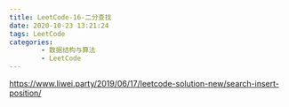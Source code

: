 ```yaml
---
title: LeetCode-16-二分查找
date: 2020-10-23 13:21:24
tags: LeetCode
categories:
        - 数据结构与算法
        - LeetCode
---
```

https://www.liwei.party/2019/06/17/leetcode-solution-new/search-insert-position/